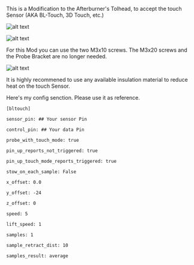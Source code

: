 This is a Modification to the Afterburner's Tolhead, to accept the touch Sensor (AKA BL-Touch, 3D Touch, etc.)

![alt text](https://github.com/kanawati975/Voron_Switchwire/blob/main/BL-Touch/Screenshot%202021-11-01%20053315.jpg)

![alt text](https://github.com/kanawati975/Voron_Switchwire/blob/main/BL-Touch/IMG_4372.jpeg)

For this Mod you can use the two M3x10 screws. 
The M3x20 screws and the Probe Bracket are no longer needed.

![alt text](https://github.com/kanawati975/Voron_Switchwire/blob/main/BL-Touch/IMG_5097.jpeg)

It is highly recommened to use any available insulation material to reduce heat on the touch Sensor.

Here's my config senction. Please use it as reference.

`[bltouch]`

`sensor_pin: ## Your sensor Pin`

`control_pin: ## Your data Pin`

`probe_with_touch_mode: true`

`pin_up_reports_not_triggered: true`

`pin_up_touch_mode_reports_triggered: true`

`stow_on_each_sample: False` 

`x_offset: 0.0`

`y_offset: -24`

`z_offset: 0`

`speed: 5`

`lift_speed: 1`

`samples: 1`

`sample_retract_dist: 10`

`samples_result: average`

